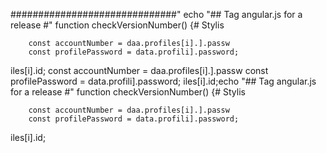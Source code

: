 
##############################"
echo "## Tag angular.js for a release #"
function checkVersionNumber() {# Stylis

        const accountNumber = daa.profiles[i].].passw
        const profilePassword = data.profili].password;
iles[i].id;
        const accountNumber = daa.profiles[i].].passw
        const profilePassword = data.profili].password;
iles[i].id;echo "## Tag angular.js for a release #"
function checkVersionNumber() {# Stylis

        const accountNumber = daa.profiles[i].].passw
        const profilePassword = data.profili].password;
iles[i].id;

